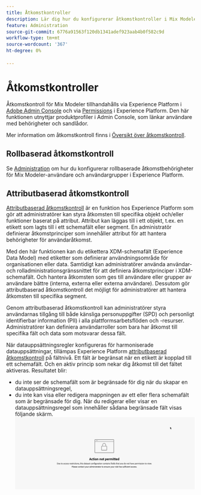 ```yaml
---
title: Åtkomstkontroller
description: Lär dig hur du konfigurerar åtkomstkontroller i Mix Modeler.
feature: Administration
source-git-commit: 6776a91563f120db1341adef923aab4b0f582c9d
workflow-type: tm+mt
source-wordcount: '367'
ht-degree: 0%

---
```


# Åtkomstkontroller

Åtkomstkontroll för Mix Modeler tillhandahålls via Experience Platform i [Adobe Admin Console](https://adminconsole.adobe.com/) och via [Permissions](https://experienceleague.adobe.com/en/docs/experience-platform/access-control/home#platform-permissions) i Experience Platform. Den här funktionen utnyttjar produktprofiler i Admin Console, som länkar användare med behörigheter och sandlådor.

Mer information om åtkomstkontroll finns i [Översikt över åtkomstkontroll](https://experienceleague.adobe.com/en/docs/experience-platform/access-control/home).

## Rollbaserad åtkomstkontroll

Se [Administration](../main-guide/administration.md) om hur du konfigurerar rollbaserade åtkomstbehörigheter för Mix Modeler-användare och användargrupper i Experience Platform.

## Attributbaserad åtkomstkontroll

[Attributbaserad åtkomstkontroll](https://experienceleague.adobe.com/en/docs/experience-platform/access-control/abac/overview) är en funktion hos Experience Platform som gör att administratörer kan styra åtkomsten till specifika objekt och/eller funktioner baserat på attribut. Attribut kan läggas till i ett objekt, t.ex. en etikett som lagts till i ett schemafält eller segment. En administratör definierar åtkomstprinciper som innehåller attribut för att hantera behörigheter för användaråtkomst.

Med den här funktionen kan du etikettera XDM-schemafält (Experience Data Model) med etiketter som definierar användningsområde för organisationen eller data. Samtidigt kan administratörer använda användar- och rolladministrationsgränssnittet för att definiera åtkomstprinciper i XDM-schemafält. Och hantera åtkomsten som ges till användare eller grupper av användare bättre (interna, externa eller externa användare). Dessutom gör attributbaserad åtkomstkontroll det möjligt för administratörer att hantera åtkomsten till specifika segment.

Genom attributbaserad åtkomstkontroll kan administratörer styra användarnas tillgång till både känsliga personuppgifter (SPD) och personligt identifierbar information (PII) i alla plattformsarbetsflöden och -resurser. Administratörer kan definiera användarroller som bara har åtkomst till specifika fält och data som motsvarar dessa fält.

När datauppsättningsregler konfigureras för harmoniserade datauppsättningar, tillämpas Experience Platform [attributbaserad åtkomstkontroll](https://experienceleague.adobe.com/en/docs/experience-platform/access-control/abac/overview) på fältnivå. Ett fält är begränsat när en etikett är kopplad till ett schemafält. Och en aktiv princip som nekar dig åtkomst till det fältet aktiveras. Resultatet blir:

* du inte ser de schemafält som är begränsade för dig när du skapar en datauppsättningsregel,
* du inte kan visa eller redigera mappningen av ett eller flera schemafält som är begränsade för dig. När du redigerar eller visar en datauppsättningsregel som innehåller sådana begränsade fält visas följande skärm.
  ![Åtgärden tillåts inte](/help/assets//action-not-permitted.png)

